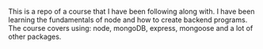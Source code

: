 This is a repo of a course that I have been following along with. I have been learning the fundamentals of node and how to create backend programs. The course covers using: node, mongoDB, express, mongoose and 
a lot of other packages.
